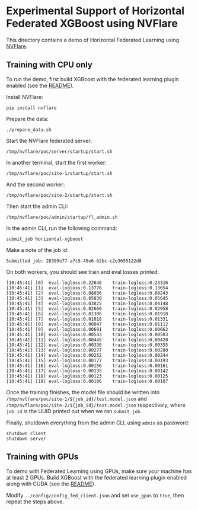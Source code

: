 # Experimental Support of Horizontal Federated XGBoost using NVFlare

This directory contains a demo of Horizontal Federated Learning using
[NVFlare](https://nvidia.github.io/NVFlare/).

## Training with CPU only

To run the demo, first build XGBoost with the federated learning plugin enabled (see the
[README](../../../plugin/federated/README.md)).

Install NVFlare:
```shell
pip install nvflare
```

Prepare the data:
```shell
./prepare_data.sh
```

Start the NVFlare federated server:
```shell
/tmp/nvflare/poc/server/startup/start.sh
```

In another terminal, start the first worker:
```shell
/tmp/nvflare/poc/site-1/startup/start.sh
```

And the second worker:
```shell
/tmp/nvflare/poc/site-2/startup/start.sh
```

Then start the admin CLI:
```shell
/tmp/nvflare/poc/admin/startup/fl_admin.sh
```

In the admin CLI, run the following command:
```shell
submit_job horizontal-xgboost
```

Make a note of the job id:
```console
Submitted job: 28309e77-a7c5-45e6-b2bc-c2e3655122d8
```

On both workers, you should see train and eval losses printed:
```console
[10:45:41] [0]	eval-logloss:0.22646	train-logloss:0.23316
[10:45:41] [1]	eval-logloss:0.13776	train-logloss:0.13654
[10:45:41] [2]	eval-logloss:0.08036	train-logloss:0.08243
[10:45:41] [3]	eval-logloss:0.05830	train-logloss:0.05645
[10:45:41] [4]	eval-logloss:0.03825	train-logloss:0.04148
[10:45:41] [5]	eval-logloss:0.02660	train-logloss:0.02958
[10:45:41] [6]	eval-logloss:0.01386	train-logloss:0.01918
[10:45:41] [7]	eval-logloss:0.01018	train-logloss:0.01331
[10:45:41] [8]	eval-logloss:0.00847	train-logloss:0.01112
[10:45:41] [9]	eval-logloss:0.00691	train-logloss:0.00662
[10:45:41] [10]	eval-logloss:0.00543	train-logloss:0.00503
[10:45:41] [11]	eval-logloss:0.00445	train-logloss:0.00420
[10:45:41] [12]	eval-logloss:0.00336	train-logloss:0.00355
[10:45:41] [13]	eval-logloss:0.00277	train-logloss:0.00280
[10:45:41] [14]	eval-logloss:0.00252	train-logloss:0.00244
[10:45:41] [15]	eval-logloss:0.00177	train-logloss:0.00193
[10:45:41] [16]	eval-logloss:0.00156	train-logloss:0.00161
[10:45:41] [17]	eval-logloss:0.00135	train-logloss:0.00142
[10:45:41] [18]	eval-logloss:0.00123	train-logloss:0.00125
[10:45:41] [19]	eval-logloss:0.00106	train-logloss:0.00107
```

Once the training finishes, the model file should be written into
`/tmp/nvlfare/poc/site-1/${job_id}/test.model.json` and `/tmp/nvflare/poc/site-2/${job_id}/test.model.json`
respectively, where `job_id` is the UUID printed out when we ran `submit_job`.

Finally, shutdown everything from the admin CLI, using `admin` as password:
```shell
shutdown client
shutdown server
```

## Training with GPUs

To demo with Federated Learning using GPUs, make sure your machine has at least 2 GPUs.
Build XGBoost with the federated learning plugin enabled along with CUDA
(see the [README](../../plugin/federated/README.md)).

Modify `../config/config_fed_client.json` and set `use_gpus` to `true`, then repeat the steps
above.
